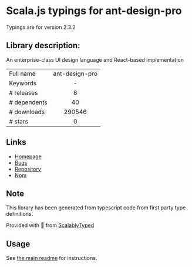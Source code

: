 
# Scala.js typings for ant-design-pro

Typings are for version 2.3.2

## Library description:
An enterprise-class UI design language and React-based implementation

|                    |                 |
| ------------------ | :-------------: |
| Full name          | ant-design-pro |
| Keywords           | - |
| # releases         | 8 |
| # dependents       | 40 |
| # downloads        | 290546 |
| # stars            | 0 |

## Links
- [Homepage](https://github.com/ant-design/ant-design-pro#readme)
- [Bugs](https://github.com/ant-design/ant-design-pro/issues)
- [Repository](https://github.com/ant-design/ant-design-pro)
- [Npm](https://www.npmjs.com/package/ant-design-pro)
    


## Note
This library has been generated from typescript code from first party type definitions.

Provided with :purple_heart: from [ScalablyTyped](https://github.com/oyvindberg/ScalablyTyped)

## Usage
See [the main readme](../../readme.md) for instructions.


